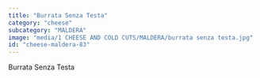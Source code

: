 ```yaml
---
title: "Burrata Senza Testa"
category: "cheese"
subcategory: "MALDERA"
image: "media/1 CHEESE AND COLD CUTS/MALDERA/burrata senza testa.jpg"
id: "cheese-maldera-83"
---
```


Burrata Senza Testa
